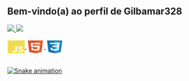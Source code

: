 ## Bem-vindo(a) ao perfil de Gilbamar328

 <div>
   <a href="https://github.com/Gilbamar328">
   <img height="180em" src="https://github-readme-stats.vercel.app/api?username=Gilbamar328&show_icons=true&theme=tokyonight&include_all_commits=true&count_private=true"/>
   <img height="180em" src="https://github-readme-stats.vercel.app/api/top-langs/?username=Gilbamar328&layout=compact&langs_count=6&theme=tokyonight"/>

</div>
<div style="display: inline_block"><br>
  <img align="center" alt="Js" height="30" width="40" src="https://raw.githubusercontent.com/devicons/devicon/master/icons/javascript/javascript-plain.svg">
  <img align="center" alt="HTML" height="30" width="40" src="https://raw.githubusercontent.com/devicons/devicon/master/icons/html5/html5-original.svg">
  <img align="center" alt="CSS" height="30" width="40" src="https://raw.githubusercontent.com/devicons/devicon/master/icons/css3/css3-original.svg">
</div>
 
 <br>
 

 
<div> 
  
  ![Snake animation](https://github.com/devemdobro/devemdobro/blob/output/github-contribution-grid-snake.svg)

</div>
